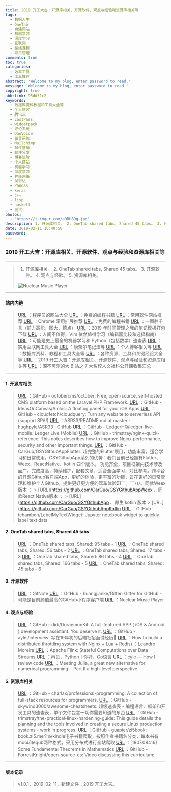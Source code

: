 ```yaml
---
title: 2019 开工大吉：开源库相关、开源软件、观点与经验和资源库相关等
tags:
  - 数据人生
  - OneTab
  - 自建网站
  - 机器学习
  - 深度学习
  - 互联网
  - 在线课程
  - 项目管理
comments: true
toc: true
categories:
  - 效率工具
  - 工具推荐
abstract: 'Welcome to my blog, enter password to read.'
message: 'Welcome to my blog, enter password to read.'
copyright: true
abbrlink: 95dd51c2
keywords:
  - 数据库资料教程和工具大全等
  - 个人博客
  - 腾讯云
  - LastPass
  - widgetpack
  - 评论系统
  - DaoVoice
  - 留言系统
  - Mailchimp
  - 邮件营销
  - 邮件分发
  - 博客进阶
  - 个人建站
  - 机器学习
  - 深度学习
  - 神经网络
  - 吴恩达
  - Pandas
  - keras
  - c++
  - lisp
  - haskell
  - 测试
photos:
  - 'https://i.imgur.com/a9BH8Dg.jpg'
description: 1. 开源库相关。 2. OneTab shared tabs, Shared 45 tabs。 3. 开源软件。 4. 观点与经验。 5. 资源库相关。
date: 2019-02-11 10:40:50
password:
---
```

<script type="text/javascript" src="/js/src/bai.js"></script>

### 2019 开工大吉：开源库相关、开源软件、观点与经验和资源库相关等
---
> 1. 开源库相关。 2. OneTab shared tabs, Shared 45 tabs。 3. 开源软件。 4. 观点与经验。 5. 资源库相关。
>
> ![Nuclear Music Player](https://i.imgur.com/QscDMfl.png)

---
#### 站内内链
> [URL](/archives/4f25f01c.html) ：程序员的网站大全
> [URL](/archives/5cc771ed.html) ：免费的编程书籍
> [URL](/archives/6f958ce8.html) ：常用软件网站推荐
> [URL](/archives/d8d6241.html) ：Chrome 常用扩展推荐
> [URL](/archives/5cc771ed.html) ：免费的编程书籍
> [URL](/archives/ba320aa2.html) ：一图胜千言（前方高能，图大，慎点）
> [URL](/archives/15582198.html) ：2019 年时间管理之我的笔记模板打包下载
> [URL](/archives/a7a1df11.html) ：人间不值得，Vim 依然值得学习（编辑器比较和选择指南）
> [URL](/archives/5bf43b3d.html) ：可能是史上最全的机器学习和 Python（包括数学）速查表
> [URL](/archives/ecc73a73.html) ：实用互联网工具大全
> [URL](/archives/9e708c90.html) ：康奈尔笔记法等
> [URL](/archives/4875a258.html) ：个人博客相关等
> [URL](/archives/509e5638.html) ：数据库资料、教程和工具大全等
> [URL](/archives/278fb2c3.html) ：各种资源、工具和关键经验大全等
> [URL](/archives/95dd51c2.html) ：2019 开工大吉：开源库相关、开源软件、观点与经验和资源库相关等
> [URL](/archives/fc12363.html) ：深不可测的大 B 站之 7 大名校人文社科公开课收集汇总
---

#### 1. 开源库相关
> [URL](https://github.com/octobercms/october) ：GitHub - octobercms/october: Free, open-source, self-hosted CMS platform based on the Laravel PHP Framework.
> [URL](https://github.com/IdeasOnCanvas/Aiolos) ：GitHub - IdeasOnCanvas/Aiolos: A floating panel for your iOS Apps
> [URL](https://github.com/cloudfetch/cloudquery) ：GitHub - cloudfetch/cloudquery: Turn any website to serverless API (support SPA!)
> [URL](https://github.com/hughpyle/ASR33/blob/master/asciiart/README.md) ：ASR33/README.md at master · hughpyle/ASR33 · GitHub
> [URL](https://github.com/LedgerHQ/ledger-live-mobile) ：GitHub - LedgerHQ/ledger-live-mobile: Ledger Live (Mobile)
> [URL](https://github.com/trimstray/nginx-quick-reference) ：GitHub - trimstray/nginx-quick-reference: This notes describes how to improve Nginx performance, security and other important things.
> [URL](https://github.com/CarGuo/GSYGithubAppFlutter) ：GitHub - CarGuo/GSYGithubAppFlutter: 超完整的Flutter项目，功能丰富，适合学习和日常使用。GSYGithubApp系列的优势：我们目前已经拥有Flutter、Weex、ReactNative、kotlin 四个版本。 功能齐全，项目框架内技术涉及面广，完成度高，持续维护，配套文章，适合全面学习，对比参考。跨平台的开源Github客户端App，更好的体验，更丰富的功能，旨在更好的日常管理和维护个人Github，提供更好更方便的驾车体验Σ(￣。￣ﾉ)ﾉ。同款Weex版本 ： > [URL](https://github.com/CarGuo/GSYGithubAppWeex 、同款React Native版本 ： > [URL](https://github.com/CarGuo/GSYGithubApp 、原生 kotlin 版本 > [URL](https://github.com/CarGuo/GSYGithubAppKotlin
> [URL](https://github.com/tchambon/LabelMyTextWidget) ：GitHub - tchambon/LabelMyTextWidget: Jupyter notebook widget to quickly label text data

#### 2. OneTab shared tabs, Shared 45 tabs
> [URL](https://www.one-tab.com/page/iuhaZwpoSqy-HEeuMIdooA) ：OneTab shared tabs, Shared:  95 tabs - 1
> [URL](https://www.one-tab.com/page/ho5KXw-lQBSp2QeHzWIcWQ) ：OneTab shared tabs, Shared:  56 tabs - 2
> [URL](https://www.one-tab.com/page/J8HZPLQHRzukA0PhqdS4Ww) ：OneTab shared tabs, Shared:  17 tabs - 3
> [URL](https://www.one-tab.com/page/Vpr7hsrNThSFGReMMfmNsw) ：OneTab shared tabs, Shared:  86 tabs - 4
> [URL](https://www.one-tab.com/page/6mcz-Xv1QKiFYLcVL1lEdg) ：OneTab shared tabs, Shared: 166 tabs - 5
> [URL](https://www.one-tab.com/page/BNQJhYBTTU6VVKzfUTtt_Q) ：OneTab shared tabs, Shared:  45 tabs - 6

#### 3. 开源软件
> [URL](https://gitnoteapp.com/) ：GitNote
> [URL](https://github.com/huangjianke/Gitter) ：GitHub - huangjianke/Gitter: Gitter for GitHub - 可能是目前颜值最高的GitHub小程序客户端
> [URL](https://nuclear.gumblert.tech/) ：Nuclear Music Player

#### 4. 观点与经验
> [URL](https://github.com/didi/DoraemonKit) ：GitHub - didi/DoraemonKit: A full-featured APP ( iOS & Android ) development assistant. You deserve it.
> [URL](https://github.com/aylei/interview) ：GitHub - aylei/interview: 写在19年初的后端社招面试经历🤑
> [URL](https://leandromoreira.com.br/2019/01/25/how-to-build-a-distributed-throttling-system-with-nginx-lua-redis/) ：How to build a distributed throttling system with Nginx + Lua + Redis) ：Leandro Moreira
> [URL](https://flink.apache.org/) ：Apache Flink: Stateful Computations over Data Streams
> [URL](https://www.infoq.cn/article/jqrMtm15lmCP_lNCJPk3?utm_source=weibo&utm_medium=infoq&utm_campaign=newinfoq&utm_content=0201go) ：再见，Python！你好，Go语言
> [URL](https://cyle.tumblr.com/post/170039642535/how-i-review-code?utm_source=wanqu.co&utm_campaign=Wanqu+Daily&utm_medium=website) ：cyle — How I review code
> [URL](https://medium.com/@nwerneck/meeting-julia-a-great-new-alternative-for-numerical-programming-part-ii-a-high-level-perspective-170df0eee6c0) ：Meeting Julia, a great new alternative for numerical programming — Part II a high-level perspective

#### 5. 资源库相关
> [URL](https://github.com/charlax/professional-programming) ：GitHub - charlax/professional-programming: A collection of full-stack resources for programmers.
> [URL](https://github.com/skywind3000/awesome-cheatsheets) ：GitHub - skywind3000/awesome-cheatsheets: 超级速查表 - 编程语言、框架和开发工具的速查表，单个文件包含一切你需要知道的东西
> [URL](https://github.com/trimstray/the-practical-linux-hardening-guide) ：GitHub - trimstray/the-practical-linux-hardening-guide: This guide details the planning and the tools involved in creating a secure Linux production systems - work in progress.
> [URL](https://github.com/guapier/zi5book) ：GitHub - guapier/zi5book: book.zi5.me全站kindle电子书籍爬取，按照作者书籍名分类，每本书有mobi和equb两种格式，采用分布式进行全站爬取
> [URL](https://arxiv.org/abs/1807.08416) ：[1807.08416] Some Fundamental Theorems in Mathematics
> [URL](https://github.com/ForrestKnight/open-source-cs) ：GitHub - ForrestKnight/open-source-cs: Video discussing this curriculum:

---

#### 版本记录
> v1.0.1，2019-02-11，新建文件：2019 开工大吉。
